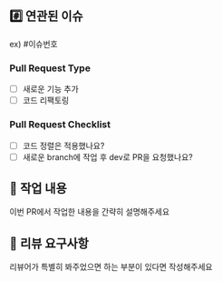 ## #️⃣ 연관된 이슈
ex) #이슈번호

### Pull Request Type
- [ ]  새로운 기능 추가
- [ ]  코드 리팩토링

### Pull Request Checklist
- [ ]  코드 정렬은 적용했나요?
- [ ]  새로운 branch에 작업 후 dev로 PR을 요청했나요?

## 📝 작업 내용
이번 PR에서 작업한 내용을 간략히 설명해주세요

## 💬 리뷰 요구사항
리뷰어가 특별히 봐주었으면 하는 부분이 있다면 작성해주세요